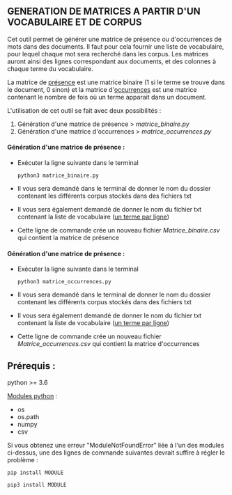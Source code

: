 ## GENERATION DE MATRICES A PARTIR D'UN VOCABULAIRE ET DE CORPUS

Cet outil permet de générer une matrice de présence ou d'occurrences de mots dans des documents. Il faut pour cela fournir une liste de vocabulaire, pour lequel chaque mot sera recherché dans les corpus. Les matrices auront ainsi des lignes correspondant aux documents, et des colonnes à chaque terme du vocabulaire. 

La matrice de <u>présence</u> est une matrice binaire (1 si le terme se trouve dans le document, 0 sinon) et la matrice d'<u>occurrences</u> est une matrice contenant le nombre de fois où un terme apparait dans un document.

L'utilisation de cet outil se fait avec deux possibilités :

1. Génération d'une matrice de présence > *matrice_binaire.py*
2. Génération d'une matrice d'occurrences > *matrice_occurrences.py*

#### Génération d'une matrice de présence :

- Exécuter la ligne suivante dans le terminal

  ```shell
  python3 matrice_binaire.py 
  ```

- Il vous sera demandé dans le terminal de donner le nom du dossier contenant les différents corpus stockés dans des fichiers txt

- Il vous sera également demandé de donner le nom du fichier txt contenant la liste de vocabulaire (<u>un terme par ligne</u>)

- Cette ligne de commande crée un nouveau fichier *Matrice_binaire.csv* qui contient la matrice de présence

#### Génération d'une matrice de présence :

- Exécuter la ligne suivante dans le terminal

  ```shell
  python3 matrice_occurrences.py 
  ```

- Il vous sera demandé dans le terminal de donner le nom du dossier contenant les différents corpus stockés dans des fichiers txt

- Il vous sera également demandé de donner le nom du fichier txt contenant la liste de vocabulaire (<u>un terme par ligne</u>)

- Cette ligne de commande crée un nouveau fichier *Matrice_occurrences.csv* qui contient la matrice d'occurrences



## Prérequis :

python >= 3.6

<u>Modules python</u> :

- os
- os.path
- numpy
- csv

Si vous obtenez une erreur "ModuleNotFoundError" liée à l'un des modules ci-dessus, une des lignes de commande suivantes devrait suffire à régler le problème :

```shell
pip install MODULE
```

```shell
pip3 install MODULE
```

